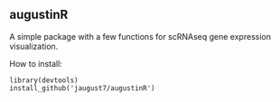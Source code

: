 ## augustinR

A simple package with a few functions for scRNAseq gene expression visualization.  

How to install:

```
library(devtools)
install_github('jaugust7/augustinR')
```
